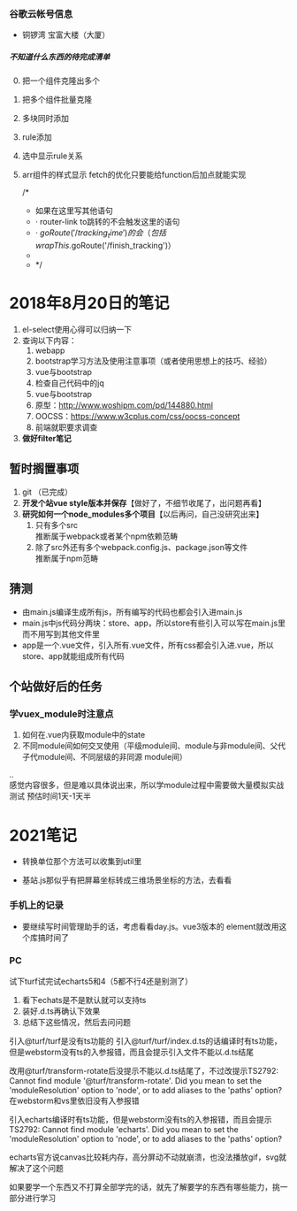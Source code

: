 





### 谷歌云帐号信息

- 铜锣湾 宝富大楼（大厦）











##### 不知道什么东西的待完成清单

0. 把一个组件克隆出多个
0. 把多个组件批量克隆
1. 多块同时添加
2. rule添加
3. 选中显示rule关系
5. arr组件的样式显示
fetch的优化只要能给function后加点就能实现

 


    /*
    * 如果在这里写其他语句
    * · router-link to跳转的不会触发这里的语句
    * · $goRoute('/tracking_time')的会（包括wrapThis.$goRoute('/finish_tracking')）
    *
    * */





# 2018年8月20日的笔记





1. el-select使用心得可以归纳一下
1. 查询以下内容：
   1. webapp
   1. bootstrap学习方法及使用注意事项（或者使用思想上的技巧、经验）
   1. vue与bootstrap
   1. 检查自己代码中的jq
   1. vue与bootstrap
   1. 原型：http://www.woshipm.com/pd/144880.html
   1. OOCSS：https://www.w3cplus.com/css/oocss-concept
   1. 前端就职要求调查
1. **做好filter笔记**







## 暂时搁置事项

1. git （已完成）
1. **开发个站vue style版本并保存**【做好了，不细节收尾了，出问题再看】
1. **研究如何一个node_modules多个项目**【以后再问，自己没研究出来】
   1. 只有多个src    
      推断属于webpack或者某个npm依赖范畴
   1. 除了src外还有多个webpack.config.js、package.json等文件    
      推断属于npm范畴



## 猜测

- 由main.js编译生成所有js，所有编写的代码也都会引入进main.js
- main.js中js代码分两块：store、app，所以store有些引入可以写在main.js里而不用写到其他文件里
- app是一个.vue文件，引入所有.vue文件，所有css都会引入进.vue，所以store、app就能组成所有代码





 

## 个站做好后的任务 


### 学vuex_module时注意点 

1. 如何在.vue内获取module中的state
2. 不同module间如何交叉使用（平级module间、module与非module间、父代子代module间、不同层级的非同源
   module间）

..    
感觉内容很多，但是难以具体说出来，所以学module过程中需要做大量模拟实战测试
预估时间1天-1天半









# 2021笔记





- 转换单位那个方法可以收集到util里

- 基站.js那似乎有把屏幕坐标转成三维场景坐标的方法，去看看

  

  










### 手机上的记录













- 要继续写时间管理助手的话，考虑看看day.js。vue3版本的 element就改用这个库搞时间了









### PC

试下turf试完试echarts5和4（5都不行4还是别测了）

1. 看下echats是不是默认就可以支持ts
2. 装好.d.ts再确认下效果
3. 总结下这些情况，然后去问问题



引入@turf/turf是没有ts功能的
引入@turf/turf/index.d.ts的话编译时有ts功能，但是webstorm没有ts的入参报错，而且会提示引入文件不能以.d.ts结尾

改用@turf/transform-rotate后没提示不能以.d.ts结尾了，不过改提示TS2792: Cannot find module '@turf/transform-rotate'. Did you mean to set the 'moduleResolution' option to 'node', or to add aliases to the 'paths' option?在webstorm和vs里依旧没有入参报错

引入echarts编译时有ts功能，但是webstorm没有ts的入参报错，而且会提示TS2792: Cannot find module 'echarts'. Did you mean to set the 'moduleResolution' option to 'node', or to add aliases to the 'paths' option?


echarts官方说canvas比较耗内存，高分屏动不动就崩溃，也没法播放gif，svg就解决了这个问题



如果要学一个东西又不打算全部学完的话，就先了解要学的东西有哪些能力，挑一部分进行学习